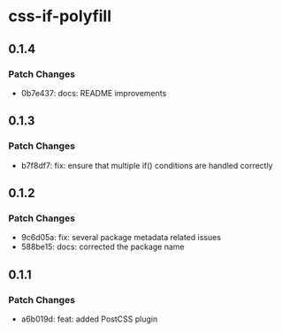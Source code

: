 # css-if-polyfill

## 0.1.4

### Patch Changes

- 0b7e437: docs: README improvements

## 0.1.3

### Patch Changes

- b7f8df7: fix: ensure that multiple if() conditions are handled correctly

## 0.1.2

### Patch Changes

- 9c6d05a: fix: several package metadata related issues
- 588be15: docs: corrected the package name

## 0.1.1

### Patch Changes

- a6b019d: feat: added PostCSS plugin
